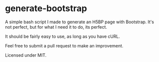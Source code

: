 generate-bootstrap
==================

A simple bash script I made to generate an H5BP page with Bootstrap. It's not perfect, but for what I need it to do, its perfect.

It should be fairly easy to use, as long as you have cURL.

Feel free to submit a pull request to make an improvement.

Licensed under MIT.
